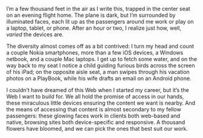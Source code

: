 

I’m a few thousand feet in the air as I write this, trapped in the center seat on an evening flight home.
The plane is dark, but I’m surrounded by illuminated faces, each lit up as the passengers around me work or
play on a laptop, tablet, or phone. After an hour or two, I realize just how, well, *varied* the devices
are.

The diversity almost comes off as a bit contrived: I turn my head and count a couple Nokia smartphones, more
than a few iOS devices, a Windows netbook, and a couple Mac laptops. I get up to fetch some water, and on the
way back to my seat I notice a child guiding furious birds across the screen of his iPad; on the opposite
aisle seat, a man swipes through his vacation photos on a PlayBook, while his wife drafts an email on an
Android phone.

I couldn’t have dreamed of this Web when I started my career, but it’s the Web I want to build for. We all
hold the promise of access in our hands, these miraculous little devices ensuring the content we want is
nearby. And the means of accessing that content is almost secondary to my fellow passengers: these glowing
faces work in clients both web-based and native, browsing sites both device-specific and responsive. A
thousand flowers have bloomed, and we can pick the ones that best suit our work.